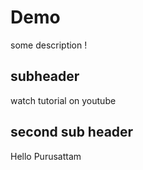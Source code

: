 # Demo

some description !

## subheader
watch tutorial on youtube

## second sub header
Hello Purusattam